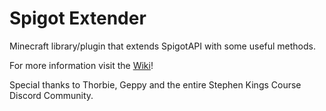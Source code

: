 # Spigot Extender

Minecraft library/plugin that extends SpigotAPI with some useful methods.

For more information visit the [Wiki](https://github.com/VentureKraftDevs/SpigotExtender/wiki)!

Special thanks to Thorbie, Geppy and the entire Stephen Kings Course Discord Community.
